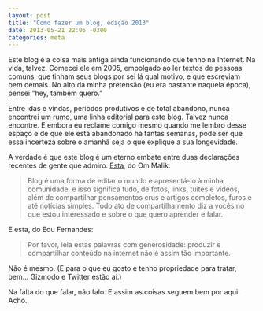 ```yaml
---
layout: post
title: "Como fazer um blog, edição 2013"
date: 2013-05-21 22:06 -0300
categories: meta
---
```

Este blog é a coisa mais antiga ainda funcionando que tenho na Internet. Na vida, talvez. Comecei ele em 2005, empolgado ao ler textos de pessoas comuns, que tinham seus blogs por sei lá qual motivo, e que escreviam bem demais. No alto da minha pretensão (eu era bastante naquela época), pensei "hey, também quero."

Entre idas e vindas, períodos produtivos e de total abandono, nunca encontrei um rumo, uma linha editorial para este blog. Talvez nunca encontre. E embora eu reclame comigo mesmo quando me lembro desse espaço e de que ele está abandonado há tantas semanas, pode ser que essa incerteza sobre o amanhã seja o que explique a sua longevidade.

A verdade é que este blog é um eterno embate entre duas declarações recentes de gente que admiro. [Esta](http://gigaom.com/2013/05/10/how-the-new-york-times-can-fight-buzzfeed-reinvent-its-future/), do Om Malik:

> Blog é uma forma de editar o mundo e apresentá-lo à minha comunidade, e isso significa tudo, de fotos, links, tuítes e vídeos, além de compartilhar pensamentos crus e artigos completos, furos e até notícias simples. Todo ato de compartilhamento diz a vocês no que estou interessado e sobre o que quero aprender e falar.

E esta, do Edu Fernandes:

> Por favor, leia estas palavras com generosidade: produzir e compartilhar conteúdo na internet não é assim tão importante.

Não é mesmo. (E para o que eu gosto e tenho propriedade para tratar, bem… Gizmodo e Twitter estão aí.)

Na falta do que falar, não falo. E assim as coisas seguem bem por aqui. Acho.
